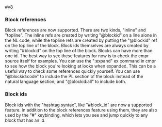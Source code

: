 #v8

### Block references

Block references are now supported.
There are two kinds, "inline" and "topline".
The inline refs are created by writing "@blockid" on a line alone in the NL code, while the topline refs are created by putting the "@blockid" ref on the top line of the block.
Block ids themselves are always created by writing "#blockid" on the top line of the block.
Blocks can have more than one id.
The best way to see these features for now is to check the cmpr source itself for examples.
You can use the ":expand" ex command in cmpr to see how the block you're looking at looks when expanded.
This can be a useful way to check some references quickly yourself.
You can use "@blockid:code" to include the PL section of the block instead of the natural language section, and "@blockid:all" to include both.

### Block ids

Block ids with the "hashtag syntax", like "#block\_id" are now a supported feature.
In addition to the block references feature using them, they are also used by the "#" keybinding, which lets you see and jump quickly to any block that has an id.
